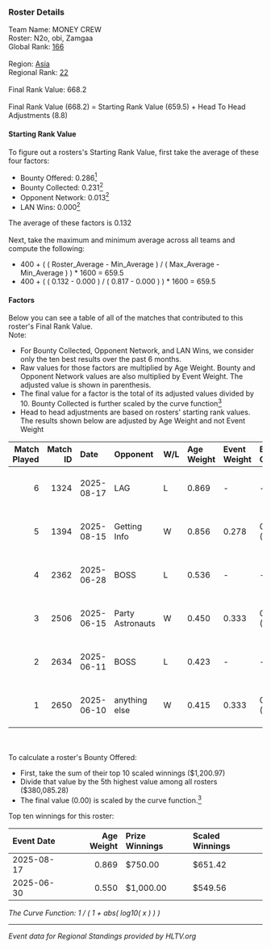 ### Roster Details<br />
Team Name: MONEY CREW<br />
Roster: N2o, obi, Zamgaa<br />
Global Rank: [166](../../standings_global_2025_10_06.md)<br />
<br />
Region: [Asia]( ../../standings_asia_2025_10_06.md)<br />
Regional Rank: [22]( ../../standings_asia_2025_10_06.md)<br />
<br />
Final Rank Value:  668.2<br />
<br />
Final Rank Value (668.2) = Starting Rank Value (659.5) + Head To Head Adjustments (8.8)<br />

#### Starting Rank Value<br />
To figure out a rosters's Starting Rank Value, first take the average of these four factors:<br />
- Bounty Offered: 0.286[<sup>1</sup>](#table2)
- Bounty Collected: 0.231[<sup>2</sup>](#table1)
- Opponent Network: 0.013[<sup>2</sup>](#table1)
- LAN Wins: 0.000[<sup>2</sup>](#table1)

The average of these factors is 0.132<br />
<br />
Next, take the maximum and minimum average across all teams and compute the following:<br />
- 400 + ( ( Roster_Average - Min_Average ) / ( Max_Average - Min_Average ) ) * 1600 = 659.5
- 400 + ( ( 0.132 - 0.000 ) / ( 0.817 - 0.000 ) ) * 1600 = 659.5


#### Factors<br />
Below you can see a table of all of the matches that contributed to this roster's Final Rank Value.<br />
Note:<br />

- For Bounty Collected, Opponent Network, and LAN Wins, we consider only the ten best results over the past 6 months.
- Raw values for those factors are multiplied by Age Weight. Bounty and Opponent Network values are also multiplied by Event Weight. The adjusted value is shown in parenthesis.
- The final value for a factor is the total of its adjusted values divided by 10. Bounty Collected is further scaled by the curve function[<sup>3</sup>](#curveFunction)
- Head to head adjustments are based on rosters' starting rank values. The results shown below are adjusted by Age Weight and not Event Weight
<span id="table1"></span><br />


| Match Played | Match ID | Date       | Opponent         | W/L | Age Weight | Event Weight | Bounty Collected | Opponent Network | LAN Wins  | H2H Adj. | Roster                              |
| -: | -: | :- | :- | :- | :- | :- | :- | :- | :- | -: | :- |
|            6 |     1324 | 2025-08-17 | LAG              | L   | 0.869      | -            | -                | -                | -         |    -9.33 | BeaKie, den1ed, N2o, obi, Zamgaa    |
|            5 |     1394 | 2025-08-15 | Getting Info     | W   | 0.856      | 0.278        | 0.019 (0.004)    | 0.430 (0.102)    | 0 (0.000) |    18.65 | BeaKie, den1ed, N2o, obi, Zamgaa    |
|            4 |     2362 | 2025-06-28 | BOSS             | L   | 0.536      | -            | -                | -                | -         |    -6.02 | laxiee, N2o, obi, piupiupiu, Zamgaa |
|            3 |     2506 | 2025-06-15 | Party Astronauts | W   | 0.450      | 0.333        | 0.002 (0.000)    | 0.068 (0.010)    | 0 (0.000) |     6.87 | laxiee, N2o, obi, Zamgaa, zy        |
|            2 |     2634 | 2025-06-11 | BOSS             | L   | 0.423      | -            | -                | -                | -         |    -4.97 | laxiee, N2o, obi, piupiupiu, Zamgaa |
|            1 |     2650 | 2025-06-10 | anything else    | W   | 0.415      | 0.333        | 0.000 (0.000)    | 0.143 (0.020)    | 0 (0.000) |     3.56 | laxiee, N2o, obi, Zamgaa, zy        |

<br />
<span id="table2"></span><br />
To calculate a roster's Bounty Offered:<br />

- First, take the sum of their top 10 scaled winnings ($1,200.97)
- Divide that value by the 5th highest value among all rosters ($380,085.28)
- The final value (0.00) is scaled by the curve function.[<sup>3</sup>](#curveFunction)

Top ten winnings for this roster:<br />

| Event Date | Age Weight | Prize Winnings | Scaled Winnings |
| :- | -: | :- | :- |
| 2025-08-17 |      0.869 | $750.00        | $651.42         |
| 2025-06-30 |      0.550 | $1,000.00      | $549.56         |


<span id="curveFunction"></span>_The Curve Function: 1 / ( 1 + abs( log10( x ) ) )_<br />

---
_Event data for Regional Standings provided by HLTV.org_<br />
